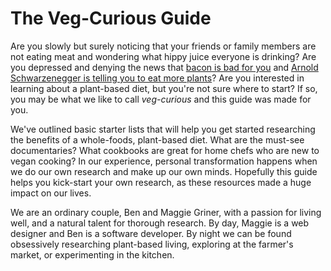 # The Veg-Curious Guide

Are you slowly but surely noticing that your friends or family members are not eating meat and wondering what hippy juice everyone is drinking? Are you depressed and denying the news that [bacon is bad for you](https://www.hsph.harvard.edu/nutritionsource/2015/11/03/report-says-eating-processed-meat-is-carcinogenic-understanding-the-findings/) and [Arnold Schwarzenegger is telling you to eat more plants](https://www.youtube.com/watch?v=xHSkahIFDF4)? Are you interested in learning about a plant-based diet, but you're not sure where to start? If so, you may be what we like to call *veg-curious* and this guide was made for you. 

We've outlined basic starter lists that will help you get started researching the benefits of a whole-foods, plant-based diet. What are the must-see documentaries? What cookbooks are great for home chefs who are new to vegan cooking? In our experience, personal transformation happens when we do our own research and make up our own minds. Hopefully this guide helps you kick-start your own research, as these resources made a huge impact on our lives. 

We are an ordinary couple, Ben and Maggie Griner, with a passion for living well, and a natural talent for thorough research. By day, Maggie is a web designer and Ben is a software developer. By night we can be found obsessively researching plant-based living, exploring at the farmer's market, or experimenting in the kitchen. 

